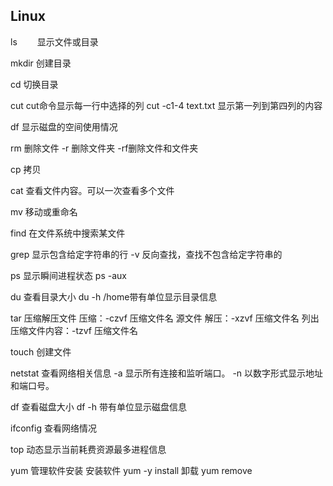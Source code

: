 ## Linux
ls　　        显示文件或目录

mkdir         创建目录

cd               切换目录

cut cut命令显示每一行中选择的列
    cut -c1-4 text.txt 显示第一列到第四列的内容

df 显示磁盘的空间使用情况

rm 删除文件
     -r 删除文件夹
     -rf删除文件和文件夹

cp                拷贝

cat              查看文件内容。可以一次查看多个文件

mv               移动或重命名

find              在文件系统中搜索某文件

grep             显示包含给定字符串的行
    -v 反向查找，查找不包含给定字符串的

ps                  显示瞬间进程状态 ps -aux

du                  查看目录大小 du -h /home带有单位显示目录信息

tar 压缩解压文件
    压缩：-czvf 压缩文件名 源文件
    解压：-xzvf 压缩文件名
    列出压缩文件内容：-tzvf 压缩文件名

touch 创建文件

netstat 查看网络相关信息
    -a            显示所有连接和监听端口。
    -n            以数字形式显示地址和端口号。

df                  查看磁盘大小 df -h 带有单位显示磁盘信息

ifconfig          查看网络情况

top                动态显示当前耗费资源最多进程信息

yum     管理软件安装
    安装软件 yum -y install
    卸载 yum remove